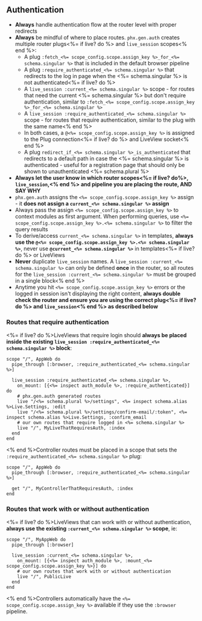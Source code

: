 ## Authentication

- **Always** handle authentication flow at the router level with proper redirects
- **Always** be mindful of where to place routes. `phx.gen.auth` creates multiple router plugs<%= if live? do %> and `live_session` scopes<% end %>:
  - A plug `:fetch_<%= scope_config.scope.assign_key %>_for_<%= schema.singular %>` that is included in the default browser pipeline
  - A plug `:require_authenticated_<%= schema.singular %>` that redirects to the log in page when the <%= schema.singular %> is not authenticated<%= if live? do %>
  - A `live_session :current_<%= schema.singular %>` scope - for routes that need the current <%= schema.singular %> but don't require authentication, similar to `:fetch_<%= scope_config.scope.assign_key %>_for_<%= schema.singular %>`
  - A `live_session :require_authenticated_<%= schema.singular %>` scope - for routes that require authentication, similar to the plug with the same name<% end %>
  - In both cases, a `@<%= scope_config.scope.assign_key %>` is assigned to the Plug connection<%= if live? do %> and LiveView socket<% end %>
  - A plug `redirect_if_<%= schema.singular %>_is_authenticated` that redirects to a default path in case the <%= schema.singular %> is authenticated - useful for a registration page that should only be shown to unauthenticated <%= schema.plural %>
- **Always let the user know in which router scopes<%= if live? do%>, `live_session`,<% end %> and pipeline you are placing the route, AND SAY WHY**
- `phx.gen.auth` assigns the `<%= scope_config.scope.assign_key %>` assign - it **does not assign a `current_<%= schema.singular %>` assign**
- Always pass the assign `<%= scope_config.scope.assign_key %>` to context modules as first argument. When performing queries, use `<%= scope_config.scope.assign_key %>.<%= schema.singular %>` to filter the query results
- To derive/access `current_<%= schema.singular %>` in templates, **always use the `@<%= scope_config.scope.assign_key %>.<%= schema.singular %>`**, never use **`@current_<%= schema.singular %>`** in templates<%= if live? do %> or LiveViews
- **Never** duplicate `live_session` names. A `live_session :current_<%= schema.singular %>` can only be defined __once__ in the router, so all routes for the `live_session :current_<%= schema.singular %>`  must be grouped in a single block<% end %>
- Anytime you hit `<%= scope_config.scope.assign_key %>` errors or the logged in session isn't displaying the right content, **always double check the router and ensure you are using the correct plug<%= if live? do %> and `live_session`<% end %> as described below**

### Routes that require authentication

<%= if live? do %>LiveViews that require login should **always be placed inside the __existing__ `live_session :require_authenticated_<%= schema.singular %>` block**:

    scope "/", AppWeb do
      pipe_through [:browser, :require_authenticated_<%= schema.singular %>]

      live_session :require_authenticated_<%= schema.singular %>,
        on_mount: [{<%= inspect auth_module %>, :require_authenticated}] do
        # phx.gen.auth generated routes
        live "/<%= schema.plural %>/settings", <%= inspect schema.alias %>Live.Settings, :edit
        live "/<%= schema.plural %>/settings/confirm-email/:token", <%= inspect schema.alias %>Live.Settings, :confirm_email
        # our own routes that require logged in <%= schema.singular %>
        live "/", MyLiveThatRequiresAuth, :index
      end
    end

<% end %>Controller routes must be placed in a scope that sets the `:require_authenticated_<%= schema.singular %>` plug:

    scope "/", AppWeb do
      pipe_through [:browser, :require_authenticated_<%= schema.singular %>]

      get "/", MyControllerThatRequiresAuth, :index
    end

### Routes that work with or without authentication

<%= if live? do %>LiveViews that can work with or without authentication, **always use the __existing__ `:current_<%= schema.singular %>` scope**, ie:

    scope "/", MyAppWeb do
      pipe_through [:browser]

      live_session :current_<%= schema.singular %>,
        on_mount: [{<%= inspect auth_module %>, :mount_<%= scope_config.scope.assign_key %>}] do
        # our own routes that work with or without authentication
        live "/", PublicLive
      end
    end

<% end %>Controllers automatically have the `<%= scope_config.scope.assign_key %>` available if they use the `:browser` pipeline.
